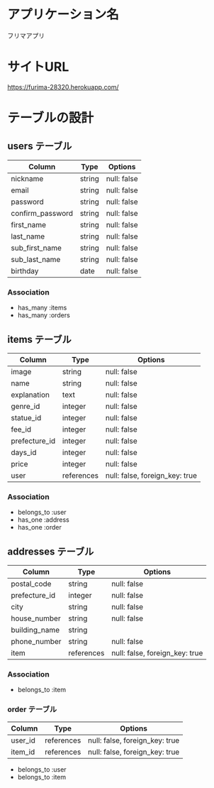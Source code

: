 # アプリケーション名
  フリマアプリ

# サイトURL
 https://furima-28320.herokuapp.com/

# テーブルの設計

## users テーブル

| Column           | Type     | Options     |
| ---------------  | -------- | ----------- |
| nickname         | string   | null: false |
| email            | string   | null: false |
| password         | string   | null: false |
| confirm_password | string   | null: false |
| first_name       | string   | null: false |
| last_name        | string   | null: false |
| sub_first_name   | string   | null: false |
| sub_last_name    | string   | null: false |
| birthday         | date     | null: false |

### Association

- has_many :items
- has_many :orders

## items テーブル
| Column        | Type       | Options                        |
| ------------- | ---------- | ------------------------------ |
| image         | string     | null: false                    |
| name          | string     | null: false                    |
| explanation   | text       | null: false                    |
| genre_id      | integer    | null: false                    |
| statue_id     | integer    | null: false                    |
| fee_id        | integer    | null: false                    |
| prefecture_id | integer    | null: false                    |
| days_id       | integer    | null: false                    |
| price         | integer    | null: false                    |
| user          | references | null: false, foreign_key: true |


### Association

- belongs_to :user
- has_one :address
- has_one :order

## addresses テーブル

| Column        | Type       | Options                        |
| ------------- | ---------- | ------------------------------ |
| postal_code   | string     | null: false                    |
| prefecture_id | integer    | null: false                    |
| city          | string     | null: false                    |
| house_number  | string     | null: false                    |
| building_name | string     |                                |
| phone_number  | string     | null: false                    |
| item          | references | null: false, foreign_key: true |

### Association

- belongs_to :item


### order テーブル

| Column        | Type       | Options                        |
| ------------- | ---------- | ------------------------------ |
| user_id       | references | null: false, foreign_key: true |
| item_id       | references | null: false, foreign_key: true |

- belongs_to :user
- belongs_to :item

